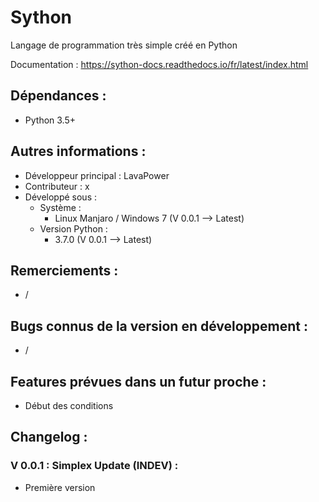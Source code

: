 # Sython
Langage de programmation très simple créé en Python

Documentation : https://sython-docs.readthedocs.io/fr/latest/index.html

## Dépendances :
- Python 3.5+

## Autres informations :
- Développeur principal : LavaPower
- Contributeur : x
- Développé sous :
  - Système :
    - Linux Manjaro / Windows 7 (V 0.0.1 --> Latest)
  - Version Python :
    - 3.7.0 (V 0.0.1 --> Latest)

## Remerciements :
- /

## Bugs connus de la version en développement :
- /

## Features prévues dans un futur proche :
- Début des conditions

## Changelog : 

### V 0.0.1 : Simplex Update (INDEV) :
- Première version

